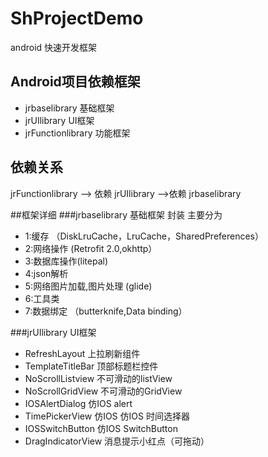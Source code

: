 # ShProjectDemo
android 快速开发框架

## Android项目依赖框架
* jrbaselibrary   基础框架
* jrUIlibrary   UI框架
* jrFunctionlibrary   功能框架


## 依赖关系
jrFunctionlibrary --> 依赖  jrUIlibrary  -->依赖 jrbaselibrary

##框架详细
###jrbaselibrary   基础框架
封装 主要分为
* 1:缓存  （DiskLruCache，LruCache，SharedPreferences）
* 2:网络操作 (Retrofit 2.0,okhttp）
* 3:数据库操作(litepal)
* 4:json解析
* 5:网络图片加载,图片处理  (glide)
* 6:工具类
* 7:数据绑定 （butterknife,Data binding）

###jrUIlibrary   UI框架
* RefreshLayout        上拉刷新组件
* TemplateTitleBar     顶部标题栏控件
* NoScrollListview     不可滑动的listView
* NoScrollGridView     不可滑动的GridView
* IOSAlertDialog       仿IOS alert
* TimePickerView       仿IOS 仿IOS 时间选择器
* IOSSwitchButton      仿IOS SwitchButton
* DragIndicatorView    消息提示小红点（可拖动）





